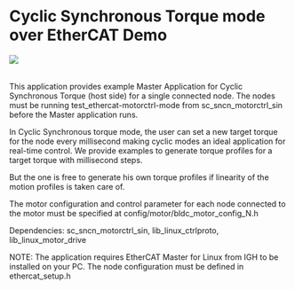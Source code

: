 Cyclic Synchronous Torque mode over EtherCAT Demo
=========================
<a href="https://github.com/synapticon/sc_sncn_motorctrl_sin/blob/master/SYNAPTICON.md">
<img align="left" src="https://s3-eu-west-1.amazonaws.com/synapticon-resources/images/logos/synapticon_fullname_blackoverwhite_280x48.png"/>
</a>
<br/>
<br/>

This application provides example Master Application for Cyclic Synchronous Torque (host side)
for a single connected node. The nodes must be running test_ethercat-motorctrl-mode from 
sc_sncn_motorctrl_sin before the Master application runs.

In Cyclic Synchronous torque mode, the user can set a new target torque for the node every 
millisecond making cyclic modes an ideal application for real-time control. We provide examples
to generate torque profiles for a target torque with millisecond steps.

But the one is free to generate his own torque profiles if linearity of the motion profiles is
taken care of. 

The motor configuration and control parameter for each node connected to the motor must be specified 
at config/motor/bldc_motor_config_N.h

Dependencies: sc_sncn_motorctrl_sin, lib_linux_ctrlproto, lib_linux_motor_drive

NOTE: The application requires EtherCAT Master for Linux from IGH to be installed on your PC. The
node configuration must be defined in ethercat_setup.h



